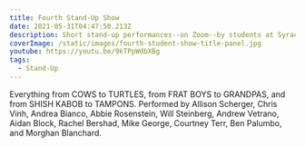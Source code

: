 ```yaml
---
title: Fourth Stand-Up Show
date: 2021-05-31T04:47:50.213Z
description: Short stand-up performances--on Zoom--by students at Syracuse University
coverImage: /static/images/fourth-student-show-title-panel.jpg
youtube: https://youtu.be/9kTPpWdbXBg
tags:
  - Stand-Up
---
```

Everything from COWS to TURTLES, from FRAT BOYS to GRANDPAS, and from SHISH KABOB to TAMPONS. Performed by Allison Scherger, Chris Vinh, Andrea Bianco, Abbie Rosenstein, Will Steinberg, Andrew Vetrano, Aidan Block, Rachel Bershad, Mike George, Courtney Terr, Ben Palumbo, and Morghan Blanchard.